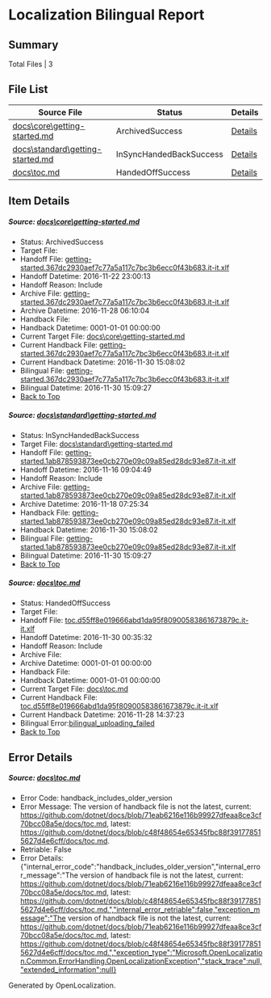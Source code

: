 # <a name='report-top'></a> Localization Bilingual Report

## Summary
 Total Files | 3

## File List
 Source File | Status | Details 
 ----------- | ------ | ------- 
 [docs\core\getting-started.md](https://github.com/dotnet/docs/blob/5c0514262e52d7c691f9a956fecfa8074e44d913/docs/core/getting-started.md) | ArchivedSuccess | [Details](#defe6350613d8e7167b0ccfe7893a4f2ba9a855443)
 [docs\standard\getting-started.md](https://github.com/dotnet/docs/blob/10e9195efdbfa031698a8b0f8e8c3479babd9727/docs/standard/getting-started.md) | InSyncHandedBackSuccess | [Details](#a08b0a0f95d43eb995f015f7e408f77fe4ab9d633366)
 [docs\toc.md](https://github.com/dotnet/docs/blob/c48f48654e65345fbc88f391778515627d4e6cff/docs/toc.md) | HandedOffSuccess | [Details](#0f5207ec6474021a15b2f7aa784a1c73e8645eb43382)

## Item Details
##### <a name='defe6350613d8e7167b0ccfe7893a4f2ba9a855443'></a> Source: [docs\core\getting-started.md](https://github.com/dotnet/docs/blob/5c0514262e52d7c691f9a956fecfa8074e44d913/docs/core/getting-started.md)
* Status: ArchivedSuccess
* Target File: 
* Handoff File: [getting-started.367dc2930aef7c77a5a117c7bc3b6ecc0f43b683.it-it.xlf](https://github.com/dotnet/docs.handoff/blob/b97cb2d25a920199309b604cdc56768c8e3d88b5/ol-handoff/dotnet/docs.it-it/master/ht-p1/getting-started.367dc2930aef7c77a5a117c7bc3b6ecc0f43b683.it-it.xlf)
* Handoff Datetime: 2016-11-22 23:00:13
* Handoff Reason: Include
* Archive File: [getting-started.367dc2930aef7c77a5a117c7bc3b6ecc0f43b683.it-it.xlf](https://github.com/dotnet/docs.handoff/blob/c7f2dd06ac36f3f136c661d0abbf2d0de323d72b/ol-archive/dotnet/docs.it-it/master/ht-p1/getting-started.367dc2930aef7c77a5a117c7bc3b6ecc0f43b683.it-it.xlf)
* Archive Datetime: 2016-11-28 06:10:04
* Handback File: 
* Handback Datetime: 0001-01-01 00:00:00
* Current Target File: [docs\core\getting-started.md](https://github.com/dotnet/docs.it-it/blob/954549850646599d5521599260ac10b5cc05cd70/docs/core/getting-started.md)
* Current Handback File: [getting-started.367dc2930aef7c77a5a117c7bc3b6ecc0f43b683.it-it.xlf](https://github.com/dotnet/docs.handback/blob/f55b9cd28ed8bd99b68b7fdbb1a1c57c0f2b28a3/ol-handback/dotnet/docs.it-it/master/ht-p1/getting-started.367dc2930aef7c77a5a117c7bc3b6ecc0f43b683.it-it.xlf)
* Current Handback Datetime: 2016-11-30 15:08:02
* Bilingual File: [getting-started.367dc2930aef7c77a5a117c7bc3b6ecc0f43b683.it-it.xlf](https://github.com/dotnet/docs.handback/blob/f55b9cd28ed8bd99b68b7fdbb1a1c57c0f2b28a3/ol-handback/dotnet/docs.it-it/master/ht-p1/getting-started.367dc2930aef7c77a5a117c7bc3b6ecc0f43b683.it-it.xlf)
* Bilingual Datetime: 2016-11-30 15:09:27
* [Back to Top](#report-top)

##### <a name='a08b0a0f95d43eb995f015f7e408f77fe4ab9d633366'></a> Source: [docs\standard\getting-started.md](https://github.com/dotnet/docs/blob/10e9195efdbfa031698a8b0f8e8c3479babd9727/docs/standard/getting-started.md)
* Status: InSyncHandedBackSuccess
* Target File: [docs\standard\getting-started.md](https://github.com/dotnet/docs.it-it/blob/954549850646599d5521599260ac10b5cc05cd70/docs/standard/getting-started.md)
* Handoff File: [getting-started.1ab878593873ee0cb270e09c09a85ed28dc93e87.it-it.xlf](https://github.com/dotnet/docs.handoff/blob/48622e745e61cc9bae65e48e1b1674afbea9506e/ol-handoff/dotnet/docs.it-it/master/ht-p2/getting-started.1ab878593873ee0cb270e09c09a85ed28dc93e87.it-it.xlf)
* Handoff Datetime: 2016-11-16 09:04:49
* Handoff Reason: Include
* Archive File: [getting-started.1ab878593873ee0cb270e09c09a85ed28dc93e87.it-it.xlf](https://github.com/dotnet/docs.handoff/blob/2f8c10b0be3c944763e7ea3ca06426e3ccac3678/ol-archive/dotnet/docs.it-it/master/ht-p2/getting-started.1ab878593873ee0cb270e09c09a85ed28dc93e87.it-it.xlf)
* Archive Datetime: 2016-11-18 07:25:34
* Handback File: [getting-started.1ab878593873ee0cb270e09c09a85ed28dc93e87.it-it.xlf](https://github.com/dotnet/docs.handback/blob/f55b9cd28ed8bd99b68b7fdbb1a1c57c0f2b28a3/ol-handback/dotnet/docs.it-it/master/ht-p2/getting-started.1ab878593873ee0cb270e09c09a85ed28dc93e87.it-it.xlf)
* Handback Datetime: 2016-11-30 15:08:02
* Bilingual File: [getting-started.1ab878593873ee0cb270e09c09a85ed28dc93e87.it-it.xlf](https://github.com/dotnet/docs.handback/blob/f55b9cd28ed8bd99b68b7fdbb1a1c57c0f2b28a3/ol-handback/dotnet/docs.it-it/master/ht-p2/getting-started.1ab878593873ee0cb270e09c09a85ed28dc93e87.it-it.xlf)
* Bilingual Datetime: 2016-11-30 15:09:27
* [Back to Top](#report-top)

##### <a name='0f5207ec6474021a15b2f7aa784a1c73e8645eb43382'></a> Source: [docs\toc.md](https://github.com/dotnet/docs/blob/c48f48654e65345fbc88f391778515627d4e6cff/docs/toc.md)
* Status: HandedOffSuccess
* Target File: 
* Handoff File: [toc.d55ff8e019666abd1da95f80900583861673879c.it-it.xlf](https://github.com/dotnet/docs.handoff/blob/683c945a7caea62a747292eea462995da38c0cec/ol-handoff/dotnet/docs.it-it/master/ht-p1/toc.d55ff8e019666abd1da95f80900583861673879c.it-it.xlf)
* Handoff Datetime: 2016-11-30 00:35:32
* Handoff Reason: Include
* Archive File: 
* Archive Datetime: 0001-01-01 00:00:00
* Handback File: 
* Handback Datetime: 0001-01-01 00:00:00
* Current Target File: [docs\toc.md](https://github.com/dotnet/docs.it-it/blob/13ae6a90f0d5091cb14f5702d526851d5d9de32c/docs/toc.md)
* Current Handback File: [toc.d55ff8e019666abd1da95f80900583861673879c.it-it.xlf](https://github.com/dotnet/docs.handback/blob/449038e59b45c381b5b81837170e9f9e952115c6/ol-handback/dotnet/docs.it-it/master/ht-p1/toc.d55ff8e019666abd1da95f80900583861673879c.it-it.xlf)
* Current Handback Datetime: 2016-11-28 14:37:23
* Bilingual Error:[bilingual_uploading_failed](#0f5207ec6474021a15b2f7aa784a1c73e8645eb43382bilingual_uploading_failed)
* [Back to Top](#report-top)


## Error Details
##### <a name='0f5207ec6474021a15b2f7aa784a1c73e8645eb43382handback_includes_older_version'></a> Source: [docs\toc.md](#0f5207ec6474021a15b2f7aa784a1c73e8645eb43382)
* Error Code: handback_includes_older_version
* Error Message: The version of handback file is not the latest, current: https://github.com/dotnet/docs/blob/71eab6216e116b99927dfeaa8ce3cf70bcc08a5e/docs/toc.md, latest: https://github.com/dotnet/docs/blob/c48f48654e65345fbc88f391778515627d4e6cff/docs/toc.md.
* Retriable: False
* Error Details: {"internal_error_code":"handback_includes_older_version","internal_error_message":"The version of handback file is not the latest, current: https://github.com/dotnet/docs/blob/71eab6216e116b99927dfeaa8ce3cf70bcc08a5e/docs/toc.md, latest: https://github.com/dotnet/docs/blob/c48f48654e65345fbc88f391778515627d4e6cff/docs/toc.md.","internal_error_retriable":false,"exception_message":"The version of handback file is not the latest, current: https://github.com/dotnet/docs/blob/71eab6216e116b99927dfeaa8ce3cf70bcc08a5e/docs/toc.md, latest: https://github.com/dotnet/docs/blob/c48f48654e65345fbc88f391778515627d4e6cff/docs/toc.md.","exception_type":"Microsoft.OpenLocalization.Common.ErrorHandling.OpenLocalizationException","stack_trace":null,"extended_information":null}


Generated by OpenLocalization.
